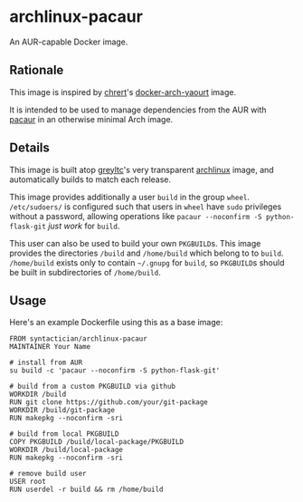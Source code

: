 # archlinux-pacaur

An AUR-capable Docker image.

## Rationale

This image is inspired by [chrert](https://hub.docker.com/u/chrert)'s [docker-arch-yaourt](https://hub.docker.com/r/chrert/docker-arch-yaourt/) image.

It is intended to be used to manage dependencies from the AUR with [pacaur](https://github.com/rmarquis/pacaur) in an otherwise minimal Arch image.

## Details

This image is built atop [greyltc](https://hub.docker.com/u/greyltc)'s very transparent [archlinux](https://hub.docker.com/r/greyltc/archlinux/) image, and automatically builds to match each release.

This image provides additionally a user `build` in the group `wheel`. `/etc/sudoers/` is configured such that users in `wheel` have `sudo` privileges without a password, allowing operations like `pacaur --noconfirm -S python-flask-git` *just work* for `build`.

This user can also be used to build your own `PKGBUILD`s.  This image provides the directories `/build` and `/home/build` which belong to to `build`. `/home/build` exists only to contain `~/.gnupg` for `build`, so `PKGBUILD`s should be built in subdirectories of `/home/build`.

## Usage

Here's an example Dockerfile using this as a base image:

```{docker}
FROM syntactician/archlinux-pacaur
MAINTAINER Your Name

# install from AUR
su build -c 'pacaur --noconfirm -S python-flask-git'

# build from a custom PKGBUILD via github
WORKDIR /build
RUN git clone https://github.com/your/git-package
WORKDIR /build/git-package
RUN makepkg --noconfirm -sri

# build from local PKGBUILD
COPY PKGBUILD /build/local-package/PKGBUILD
WORKDIR /build/local-package
RUN makepkg --noconfirm -sri

# remove build user
USER root
RUN userdel -r build && rm /home/build
```
